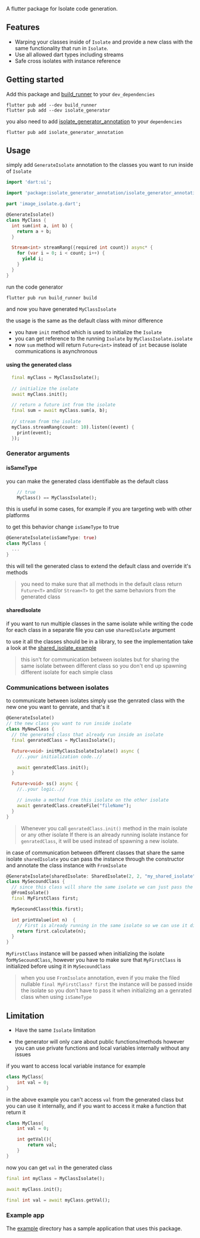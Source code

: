 A flutter package for Isolate code generation.

## Features

- Warping your classes inside of `Isolate` and provide a new class with the same functionality that run in `Isolate`.
- Use all allowed dart types including streams
- Safe cross isolates with instance reference

## Getting started

Add this package and [build_runner](https://pub.dev/packages/build_runner) to your `dev_dependencies`

```
flutter pub add --dev build_runner
flutter pub add --dev isolate_generator
```

you also need to add [isolate_generator_annotation](https://pub.dev/packages/isolate_generator_annotation) to your `dependencies`

```
flutter pub add isolate_generator_annotation
```

## Usage

simply add `GenerateIsolate` annotation to the classes you want to run inside of `Isolate`

```dart
import 'dart:ui';

import 'package:isolate_generator_annotation/isolate_generator_annotation.dart';

part 'image_isolate.g.dart';

@GenerateIsolate()
class MyClass {
  int sum(int a, int b) {
    return a + b;
  }

  Stream<int> streamRang({required int count}) async* {
    for (var i = 0; i < count; i++) {
      yield i;
    }
  }
}
```

run the code generator
```
flutter pub run build_runner build
```
and now you have generated `MyClassIsolate`

the usage is the same as the default class with minor difference

- you have `init` method which is used to initialize the `Isolate`
- you can get reference to the running `Isolate` by `MyClassIsolate.isolate`
- now `sum` method will return `Future<int>` instead of `int` because isolate communications is asynchronous

#### using the generated class

```dart
  final myClass = MyClassIsolate();
  
  // initialize the isolate
  await myClass.init();

  // return a future int from the isolate
  final sum = await myClass.sum(a, b);
  
  // stream from the isolate
  myClass.streamRang(count: 10).listen((event) {
    print(event);
  });
```

### Generator arguments

#### isSameType

you can make the generated class identifiable as the default class
```dart
    // true
    MyClass() == MyClassIsolate();
```
this is useful in some cases, for example if you are targeting web with other platforms

to get this behavior change `isSameType` to true

```dart
@GenerateIsolate(isSameType: true)
class MyClass {
  ...
}
```

this will tell the generated class to extend the default class and override it's methods

> you need to make sure that all methods in the default class return `Future<T>` and/or `Stream<T>` to get the same behaviors from the generated class

#### sharedIsolate

if you want to run multiple classes in the same isolate while writing the code for each class in a separate file you can use `sharedIsolate` argument

to use it all the classes should be in a library, to see the implementation take a look at the [shared_isolate_example](https://github.com/7mada123/isolate_generator/tree/main/example/lib/shared_isolate_example)

> this isn't for communication between isolates but for sharing the same isolate between different class so you don't end up spawning different isolate for each simple class

### Communications between isolates

to communicate between isolates simply use the genrated class with the new one you want to genrate, and that's it

```dart
@GenerateIsolate()
// the new class you want to run inside isolate
class MyNewClass {
  // the generated class that already run inside an isolate
  final genratedClass = MyClassIsolate();

  Future<void> initMyClassIsolateIsolate() async {
    //..your initialization code..//

    await genratedClass.init();
  }

  Future<void> ss() async {
    //..your logic..//

    // invoke a method from this isolate on the other isolate
    await genratedClass.createFile("fileName");
  }
}
```

> Whenever you call `genratedClass.init()` method in the main isolate or any other isolate If there is an already running isolate instance for `genratedClass`, it will be used instead of spawning a new isolate.

in case of communication between different classes that share the same isolate `sharedIsolate` you can pass the instance through the constructor and annotate the class instance with `FromIsolate`
```dart
@GenerateIsolate(sharedIsolate: SharedIsolate(2, 2, "my_shared_isolate"))
class MySecoundClass {
  // since this class will share the same isolate we can just pass the instance from the isolate
  @FromIsolate()
  final MyFirstClass first;

  MySecoundClass(this.first);

  int printValue(int n)  {
    // First is already running in the same isolate so we can use it directly
    return first.calculate(n);
  }
}
```

`MyFirstClass` instance will be passed when initializing the isolate for`MySecoundClass`, however you have to make sure that `MyFirstClass` is initialized before using it in `MySecoundClass`

> when you use `FromIsolate` annotation, even if you make the filed nullable `final MyFirstClass? first` the instance will be passed inside the isolate so you don't have to pass it when initializing an a genrated class when using `isSameType`

## Limitation

- Have the same `Isolate` limitation

- the generator will only care about public functions/methods however you can use private functions and local variables internally without any issues

if you want to access local variable instance for example

```dart
class MyClass{
    int val = 0;
}
```

in the above example you can't access `val` from the generated class but you can use it internally, and if you want to access it make a function that return it

```dart
class MyClass{
    int val = 0;

    int getVal(){
        return val;
    }
}
```

now you can get `val` in the generated class

```dart
final int myClass = MyClassIsolate();

await myClass.init();

final int val = await myClass.getVal();
```


### Example app

The [example](https://github.com/7mada123/isolate_generator/tree/main/example) directory has a sample application that uses this package.